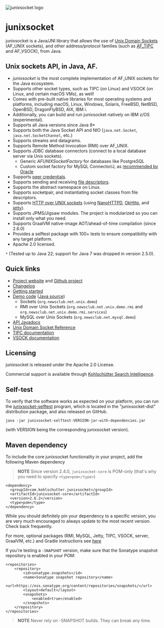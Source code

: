 ![junixsocket logo](https://user-images.githubusercontent.com/822690/246675372-d1775152-5f5e-4576-8f3d-8445779ea584.png)

# junixsocket

junixsocket is a Java/JNI library that allows the use of
[Unix Domain Sockets](https://en.wikipedia.org/wiki/Unix_domain_socket) (AF_UNIX sockets), and
other address/protocol families (such as [AF_TIPC](http://tipc.io/) and AF_VSOCK), from Java.

## Unix sockets API, in Java, AF.

* *junixsocket* is the most complete implementation of AF_UNIX sockets for the Java ecosystem.
* Supports other socket types, such as TIPC (on Linux) and VSOCK (on Linux, and certain macOS VMs), as well!
* Comes with pre-built native libraries for most operating systems and platforms, including
  macOS, Linux, Windows, Solaris, FreeBSD, NetBSD, OpenBSD, DragonFlyBSD, AIX, IBM i.
* Additionally, you can build and run junixsocket natively on IBM z/OS (experimental).
* Supports all Java versions since Java 8*
* Supports both the Java Socket API and NIO (`java.net.Socket`, `java.net.SocketChannel`, etc.)
* Supports streams and datagrams.
* Supports Remote Method Invocation (RMI) over AF_UNIX.
* Supports JDBC database connectors (connect to a local database server via Unix sockets).
    * Generic *AFUNIXSocketFactory* for databases like PostgreSQL
    * Custom socket factory for MySQL Connector/J, as [recommended by Oracle](https://dev.mysql.com/doc/connector-j/8.0/en/connector-j-unix-socket.html)
* Supports [peer credentials](https://kohlschutter.github.io/junixsocket/peercreds.html).
* Supports sending and receiving [file descriptors](https://kohlschutter.github.io/junixsocket/filedescriptors.html).
* Supports the abstract namespace on Linux.
* Supports socketpair, and instantiating socket classes from file descriptors.
* Supports [HTTP over UNIX sockets](https://kohlschutter.github.io/junixsocket/http.html) (using [NanoHTTPD](https://github.com/NanoHttpd/nanohttpd), [OkHttp](https://github.com/square/okhttp), and [jetty](https://github.com/eclipse/jetty.project/)).
* Supports JPMS/Jigsaw modules. The project is modularized so you can install only what you need.
* Supports GraalVM native-image AOT/ahead-of-time compilation (since 2.6.0)
* Provides a selftest package with 100+ tests to ensure compatibility with any target platform.
* Apache 2.0 licensed.

`*` (Tested up to Java 22; support for Java 7 was dropped in version 2.5.0).

## Quick links

 * [Project website](https://kohlschutter.github.io/junixsocket/) and [Github project](https://github.com/kohlschutter/junixsocket/)
 * [Changelog](https://kohlschutter.github.io/junixsocket/changelog.html)
 * [Getting started](https://kohlschutter.github.io/junixsocket/quickstart.html)
 * [Demo code](https://kohlschutter.github.io/junixsocket/demo.html) ([Java source](https://kohlschutter.github.io/junixsocket/junixsocket-demo/xref/index.html))
    - Sockets (`org.newsclub.net.unix.demo`)
    - RMI over Unix Sockets (`org.newsclub.net.unix.demo.rmi` and `org.newsclub.net.unix.demo.rmi.services`)
    - MySQL over Unix Sockets  (`org.newsclub.net.mysql.demo`)
  * [API Javadocs](https://kohlschutter.github.io/junixsocket/apidocs/)
  * [Unix Domain Socket Reference](https://kohlschutter.github.io/junixsocket/unixsockets.html)
  * [TIPC documentation](https://kohlschutter.github.io/junixsocket/junixsocket-tipc/index.html)
  * [VSOCK documentation](https://kohlschutter.github.io/junixsocket/junixsocket-vsock/index.html)

## Licensing

junixsocket is released under the Apache 2.0 License.

Commercial support is available through [Kohlschütter Search Intelligence](http://www.kohlschutter.com/).

## Self-test

To verify that the software works as expected on your platform, you can run the
[junixsocket-selftest](https://kohlschutter.github.io/junixsocket/selftest.html) program, which is
located in the "junixsocket-dist" distribution package, and also released on GitHub.

```
java -jar junixsocket-selftest-VERSION-jar-with-dependencies.jar
```

(with VERSION being the corresponding junixsocket version).

## Maven dependency

To include the core junixsocket functionality in your project, add the following Maven dependency

> **NOTE** Since version 2.4.0, `junixsocket-core` is POM-only (that's why you need to specify `<type>pom</type>`)

```
<dependency>
  <groupId>com.kohlschutter.junixsocket</groupId>
  <artifactId>junixsocket-core</artifactId>
  <version>2.6.2</version>
  <type>pom</type>
</dependency>
```

While you should definitely pin your dependency to a specific version, you are very much encouraged to always update to the most recent version. Check back frequently.

For more, optional packages (RMI, MySQL, Jetty, TIPC, VSOCK, server, GraalVM, etc.) and Gradle instructions see
[here](https://kohlschutter.github.io/junixsocket/dependency.html)

If you're testing a `-SNAPSHOT` version, make sure that the Sonatype snapshot repository is enabled in your POM:

```
<repositories>
    <repository>
        <id>sonatype.snapshots</id>
        <name>Sonatype snapshot repository</name>
        <url>https://oss.sonatype.org/content/repositories/snapshots/</url>
        <layout>default</layout>
        <snapshots>
            <enabled>true</enabled>
        </snapshots>
    </repository>
</repositories>
```

> **NOTE** Never rely on -SNAPSHOT builds. They can break any time.

